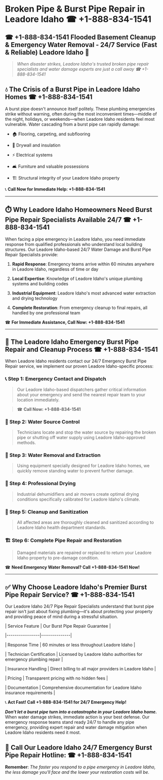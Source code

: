 # Broken Pipe & Burst Pipe Repair in Leadore Idaho ☎ +1-888-834-1541  
## ☎ +1-888-834-1541 Flooded Basement Cleanup & Emergency Water Removal - 24/7 Service (Fast & Reliable) Leadore Idaho 🚨  

> *When disaster strikes, Leadore Idaho's trusted broken pipe repair specialists and water damage experts are just a call away ☎ +1-888-834-1541*  

## 💧 The Crisis of a Burst Pipe in Leadore Idaho Homes ☎ +1-888-834-1541  

A burst pipe doesn't announce itself politely. These plumbing emergencies strike without warning, often during the most inconvenient times—middle of the night, holidays, or weekends—when Leadore Idaho residents feel most vulnerable. Water cascading from a burst pipe can rapidly damage:  

* 🏠 Flooring, carpeting, and subflooring  
* 🧱 Drywall and insulation  
* ⚡ Electrical systems  
* 🛋️ Furniture and valuable possessions  
* 🏗️ Structural integrity of your Leadore Idaho property  

📞 **Call Now for Immediate Help: +1-888-834-1541**  

---  

## ⏱️ Why Leadore Idaho Homeowners Need Burst Pipe Repair Specialists Available 24/7 ☎ +1-888-834-1541  

When facing a pipe emergency in Leadore Idaho, you need immediate response from qualified professionals who understand local building structures. Our Leadore Idaho-based 24/7 Water Damage and Burst Pipe Repair Specialists provide:  

1. **Rapid Response**: Emergency teams arrive within 60 minutes anywhere in Leadore Idaho, regardless of time or day  
2. **Local Expertise**: Knowledge of Leadore Idaho's unique plumbing systems and building codes  
3. **Industrial Equipment**: Leadore Idaho's most advanced water extraction and drying technology  
4. **Complete Restoration**: From emergency cleanup to final repairs, all handled by one professional team  

☎ **For Immediate Assistance, Call Now: +1-888-834-1541**  

---  

## 🔧 The Leadore Idaho Emergency Burst Pipe Repair and Cleanup Process ☎ +1-888-834-1541  

When Leadore Idaho residents contact our 24/7 Emergency Burst Pipe Repair service, we implement our proven Leadore Idaho-specific process:  

### 📞 Step 1: Emergency Contact and Dispatch  
> Our Leadore Idaho-based dispatchers gather critical information about your emergency and send the nearest repair team to your location immediately.  
> ☎ **Call Now: +1-888-834-1541**  

### 🚿 Step 2: Water Source Control  
> Technicians locate and stop the water source by repairing the broken pipe or shutting off water supply using Leadore Idaho-approved methods.  

### 🌊 Step 3: Water Removal and Extraction  
> Using equipment specially designed for Leadore Idaho homes, we quickly remove standing water to prevent further damage.  

### 💨 Step 4: Professional Drying  
> Industrial dehumidifiers and air movers create optimal drying conditions specifically calibrated for Leadore Idaho's climate.  

### 🧼 Step 5: Cleanup and Sanitization  
> All affected areas are thoroughly cleaned and sanitized according to Leadore Idaho health department standards.  

### 🏗️ Step 6: Complete Pipe Repair and Restoration  
> Damaged materials are repaired or replaced to return your Leadore Idaho property to pre-damage condition.  

☎ **Need Emergency Water Removal? Call +1-888-834-1541 Now!**  

---  

## ✅ Why Choose Leadore Idaho's Premier Burst Pipe Repair Service? ☎ +1-888-834-1541  

Our Leadore Idaho 24/7 Pipe Repair Specialists understand that burst pipe repair isn't just about fixing plumbing—it's about protecting your property and providing peace of mind during a stressful situation.  

| Service Feature | Our Burst Pipe Repair Guarantee |  
|-----------------|---------------|  
| Response Time | 60 minutes or less throughout Leadore Idaho |  
| Technician Certification | Licensed by Leadore Idaho authorities for emergency plumbing repair |  
| Insurance Handling | Direct billing to all major providers in Leadore Idaho |  
| Pricing | Transparent pricing with no hidden fees |  
| Documentation | Comprehensive documentation for Leadore Idaho insurance requirements |  

📞 **Act Fast! Call +1-888-834-1541 for 24/7 Emergency Help!**  

***Don't let a burst pipe turn into a catastrophe in your Leadore Idaho home.*** When water damage strikes, immediate action is your best defense. Our emergency response teams stand ready 24/7 to handle any pipe emergency, providing expert repair and water damage mitigation when Leadore Idaho residents need it most.  

## 📱 Call Our Leadore Idaho 24/7 Emergency Burst Pipe Repair Hotline: ☎ +1-888-834-1541  

**Remember**: *The faster you respond to a pipe emergency in Leadore Idaho, the less damage you'll face and the lower your restoration costs will be.*